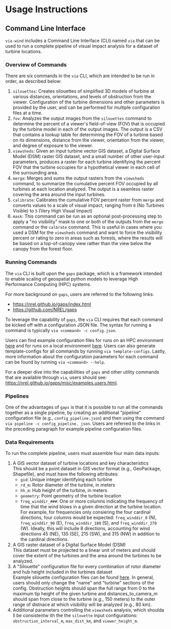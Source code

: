 # Usage Instructions
## Command Line Interface
`via-wind` includes a Command Line Interface (CLI) named `via` that can be used to run a complete pipeline of visual impact analysis for a dataset of turbine locations.

### Overview of Commands
There are six commands in the `via` CLI, which are intended to be run in order, as described below:
1. `silouettes`: Creates silouettes of simplified 3D models of turbine at various distances, orientations, and levels of obstruction from the viewer. Configuration of the turbine dimensions and other parameters is provided by the user, and can be performed for multiple configuration files at a time.
2. `fov`: Analyzes the output images from the `silouettes` command to determine the percent of a viewer's field-of-view  (FOV) that is occupied by the turbine model in each of the output images. The output is a CSV that contains a lookup table for determining the FOV of a turbine based on its dimensions, distance from the viewer, orientation from the viewer, and degree of exposure to the viewer.
3. `viewsheds`: Given an input turbine vector GIS dataset, a Digital Surface Model (DSM) raster GIS dataset, and a small number of other user-input parameters, produces a raster for each turbine identifying the percent FOV that the turbine occupies for a hypothetical viewer in each cell of the surrounding area.
4. `merge`: Merges and sums the output rasters from the `viewsheds` command, to summarize the cumulative percent FOV occupied by all turbines at each location analyzed. The output is a seamless raster covering the area around the input turbines.
5. `calibrate`: Calibrates the cumulative FOV percent raster from `merge` and converts values to a scale of visual impact, ranging from `0` (No Turbines Visible) to `5` (Very High Visual Impact)
6. `mask`: This command can be run as an optional post-processing step to apply a "no visibility" mask to one or both of the outputs from the `merge` command or the `calbrate` command. This is useful in cases where you used a DSM for the `viewsheds` command and want to force the visibility percent or rating to zero in areas such as forests, where the results will be based on a top-of-canopy view rather than the view below the canopy from the forest floor.

### Running Commands
The `via` CLI is built upon the `gaps` package, which is a framework intended to enable scaling of geospatial python models to leverage High Performance Computing (HPC) systems.

For more background on `gaps`, users are referred to the following links:
- https://nrel.github.io/gaps/index.html
- https://github.com/NREL/gaps

To leverage the capability of `gaps`, the `via` CLI requires that each command be kicked off with a configuration JSON file. The syntax for running a command is typically `via <command> -c config.json`.

Users can find example configuration files for runs on an HPC environment [here](examples/job_configs/hpc/) and for runs on a local environment [here](examples/job_configs/local). Users can also generate template-configs for all commands by running `via template-configs`. Lastly, more information about the configuration parameters for each command can be found by running `via <command> --help`.

For a deeper dive into the capabilities of `gaps` and other utility commands that are available through `via`, users should see: https://nrel.github.io/gaps/misc/examples.users.html.

### Pipelines
One of the advantages of `gaps` is that it is possible to run all the commands together as a single pipeline, by creating an additional "pipeline" configuration file (e.g., `config_pipeline.json`) and then using the command `via pipeline -c config_pipeline. json`. Users are referred to the links in the preceding paragraph for example pipeline configuration files.

### Data Requirements
To run the complete pipeline, users must assemble four main data inputs:
1. A GIS vector dataset of turbine locations and key characteristics\
This should be a point dataset in GIS vector format (e.g., GeoPackage, Shapefile), and must have the following attributes:
    - `gid`: Unique integer identifying each turbine
    - `rd_m`: Rotor diameter of the turbine, in meters
    - `hh_m`: Hub height of the turbine, in meters
    - `geometry`: Point geometry of the turbine location
    - `freq_winddir_###`: One or more columns indicating the frequency of time that the wind blows in a given direction at the turbine location. For example, for frequencies only consiering the four cardinal directions, four columns would be expected: `freq_winddir_0` (N), `freq_winddir_90` (E), `freq_winddir_180` (S), and `freq_winddir_270` (W). Ideally, this will include 8 directions, accounting for wind directions 45 (NE), 135 (SE), 215 (SW), and 315 (NW) in addition to the cardinal directions.
2. A GIS raster dataset of a Digital Surface Model (DSM)\
This dataset must be projected to a linear unit of meters and should cover the extent of the turbines and the area around the turbines to be analyzed.
3. A "Silouette" configuration file for every combination of rotor diameter and hub height included in the turbines dataset\
Example silouette configuration files can be found [here](examples/silouette_configs). In general, users should only change the "name" and "turbine" sections of the config. Obstruction heights should span the full range from 0 to the maximum tip height of the given turbine and distances_to_camera_m should span from close to the turbine (e.g., 150 meters) to the outer range of distnace at which visibility will be analyzed (e.g., 80 km).
4. Additional parameters controlling the `viewsheds` analysis, which shoulda ll be consistentw ith the the `silouette` input configurations: `obstruction_interval_m`, `max_dist_km`, and `viewer_height_m`.
